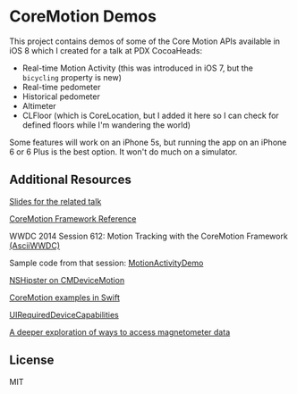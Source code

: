 # CoreMotion Demos

This project contains demos of some of the Core Motion APIs available in iOS 8 which I created for a talk at PDX CocoaHeads:

* Real-time Motion Activity (this was introduced in iOS 7, but the `bicycling` property is new)
* Real-time pedometer 
* Historical pedometer
* Altimeter
* CLFloor (which is CoreLocation, but I added it here so I can check for defined floors while I'm wandering the world)

Some features will work on an iPhone 5s, but running the app on an iPhone 6 or 6 Plus is the best option. It won't do much on a simulator.

## Additional Resources

[Slides for the related talk](https://github.com/mattblair/CoreMotionDemos/blob/master/CoreMotion-CocoaHeads150225.pdf)

[CoreMotion Framework Reference](https://developer.apple.com/library/prerelease/ios/documentation/CoreMotion/Reference/CoreMotion_Reference/index.html)

WWDC 2014 Session 612: Motion Tracking with the CoreMotion Framework [(AsciiWWDC)](http://asciiwwdc.com/2014/sessions/612)

Sample code from that session: [MotionActivityDemo](https://developer.apple.com/wwdc/resources/sample-code/)

[NSHipster on CMDeviceMotion](http://nshipster.com/cmdevicemotion)

[CoreMotion examples in Swift](http://www.shinobicontrols.com/blog/posts/2014/10/21/ios8-day-by-day-day-35-coremotion)

[UIRequiredDeviceCapabilities](https://developer.apple.com/library/ios/documentation/General/Reference/InfoPlistKeyReference/Articles/iPhoneOSKeys.html#//apple_ref/doc/uid/TP40009252-SW3)

[A deeper exploration of ways to access magnetometer data](http://stackoverflow.com/a/15470571)

## License

MIT